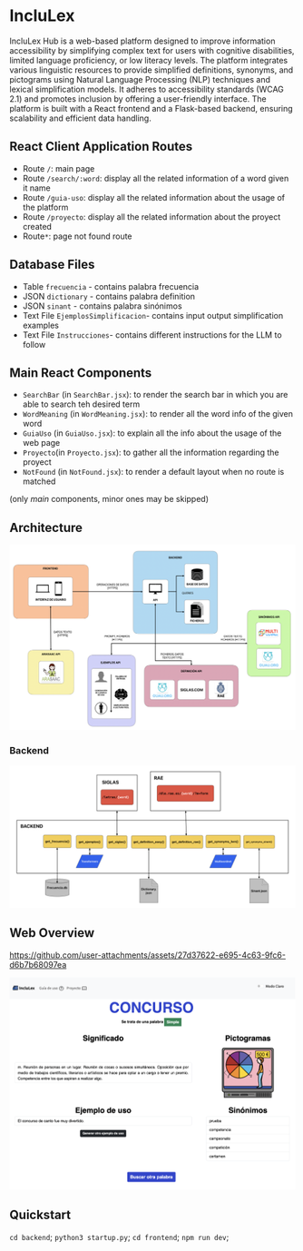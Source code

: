 # IncluLex

IncluLex Hub is a web-based platform designed to improve information accessibility by simplifying complex text for users with cognitive disabilities, limited language proficiency, or low literacy levels. The platform integrates various linguistic resources to provide simplified definitions, synonyms, and pictograms using Natural Language Processing (NLP) techniques and lexical simplification models. It adheres to accessibility standards (WCAG 2.1) and promotes inclusion by offering a user-friendly interface. The platform is built with a React frontend and a Flask-based backend, ensuring scalability and efficient data handling.

## React Client Application Routes

- Route `/`: main page
- Route `/search/:word`: display all the related information of a word given it name
- Route `/guia-uso`: display all the related information about the usage of the platform
- Route `/proyecto`: display all the related information about the proyect created
- Route`*`: page not found route

## Database Files

- Table `frecuencia` - contains palabra frecuencia
- JSON `dictionary` - contains palabra definition
- JSON `sinant` - contains palabra sinónimos
- Text File `EjemplosSimplificacion`- contains input output simplification examples
- Text File `Instrucciones`- contains different instructions for the LLM to follow

## Main React Components

- `SearchBar` (in `SearchBar.jsx`): to render the search bar in which you are able to search teh desired term
- `WordMeaning` (in `WordMeaning.jsx`): to render all the word info of the given word
- `GuiaUso` (in `GuiaUso.jsx`): to explain all the info about the usage of the web page
- `Proyecto`(in `Proyecto.jsx`): to gather all the information regarding the proyect
- `NotFound` (in `NotFound.jsx`):  to render a default layout when no route is matched

(only _main_ components, minor ones may be skipped)

## Architecture
![Figure 1: Inclulex Architecture](images/architecture.png)

### Backend
![Figure 2: Backend Architecture](images/Backend.png)

## Web Overview

https://github.com/user-attachments/assets/27d37622-e695-4c63-9fc6-d6b7b68097ea

![Figure 4: Overview2](images/WordMeaning.png)

## Quickstart

`cd backend`; `python3 startup.py`;
`cd frontend`; `npm run dev`;
